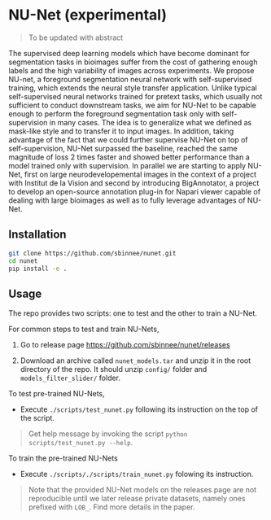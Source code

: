 # NU-Net (experimental)
> To be updated with abstract

The supervised deep learning models which have become dominant for segmentation tasks in
bioimages suffer from the cost of gathering enough labels and the high variability of
images across experiments. We propose NU-net, a foreground segmentation neural network
with self-supervised training, which extends the neural style transfer application.
Unlike typical self-supervised neural networks trained for pretext tasks, which usually
not sufficient to conduct downstream tasks, we aim for NU-Net to be capable enough to
perform the foreground segmentation task only with self-supervision in many cases. The
idea is to generalize what we defined as mask-like style and to transfer it to input
images. In addition, taking advantage of the fact that we could further supervise NU-Net
on top of self-supervision, NU-Net surpassed the baseline, reached the same magnitude of
loss 2 times faster and showed better performance than a model trained only with
supervision. In parallel we are starting to apply NU-Net, first on large
neurodevelopemental images in the context of a project with Institut de la Vision and
second by introducing BigAnnotator, a project to develop an open-source annotation
plug-in for Napari viewer capable of dealing with large bioimages as well as to fully
leverage advantages of NU-Net.


## Installation
```sh
git clone https://github.com/sbinnee/nunet.git
cd nunet
pip install -e .
```


## Usage
The repo provides two scripts: one to test and the other to train a NU-Net.

For common steps to test and train NU-Nets,
1. Go to release page https://github.com/sbinnee/nunet/releases

2. Download an archive called `nunet_models.tar` and unzip it in the root directory of
   the repo. It should unzip `config/` folder and `models_filter_slider/` folder.

To test pre-trained NU-Nets,
- Execute `./scripts/test_nunet.py` following its instruction on the top of
   the script.
> Get help message by invoking the script `python scripts/test_nunet.py --help`.

To train the pre-trained NU-Nets
- Execute `./scripts/./scripts/train_nunet.py` folowing its instruction.

> Note that the provided NU-Net models on the releases page are not reproducible until
> we later release private datasets, namely ones prefixed with `LOB_`. Find more details
> in the paper.
